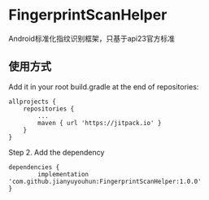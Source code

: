 # FingerprintScanHelper
Android标准化指纹识别框架，只基于api23官方标准

## 使用方式

Add it in your root build.gradle at the end of repositories:

	allprojects {
		repositories {
			...
			maven { url 'https://jitpack.io' }
		}
	}

Step 2. Add the dependency

	dependencies {
	        implementation 'com.github.jianyuyouhun:FingerprintScanHelper:1.0.0'
	}
